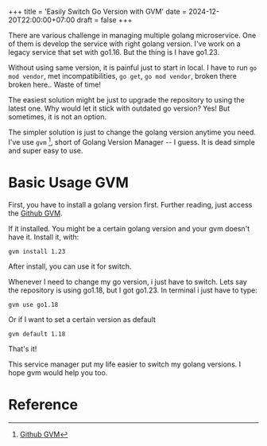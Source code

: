 +++
title = 'Easily Switch Go Version with GVM'
date = 2024-12-20T22:00:00+07:00
draft = false
+++

There are various challenge in managing multiple golang microservice. One of them is develop the service with right golang version. I've work on a legacy service that set with go1.16. But the thing is I have go1.23.

Without using same version, it is painful just to start in local. I have to run `go mod vendor`, met incompatibilities, `go get`, `go mod vendor`, broken there broken here.. Waste of time!

The easiest solution might be just to upgrade the repository to using the latest one. Why would let it stick with outdated go version? Yes! But sometimes, it is not an option.

The simpler solution is just to change the golang version anytime you need. I've use `gvm` [^1], short of Golang Version Manager -- I guess. It is dead simple and super easy to use.

# Basic Usage GVM
First, you have to install a golang version first. Further reading, just access the [Github GVM](https://github.com/benms/gvm).

If it installed. You might be a certain golang version and your gvm doesn't have it. Install it, with:
```
gvm install 1.23
```
After install, you can use it for switch.

Whenever I need to change my go version, i just have to switch. Lets say the repository is using go1.18, but I got go1.23. In terminal i just have to type:
```
gvm use go1.18
```
Or if I want to set a certain version as default
```
gvm default 1.18
```
That's it!

This service manager put my life easier to switch my golang versions. I hope gvm would help you too.

# Reference

[^1]: [Github GVM](https://github.com/benms/gvm)